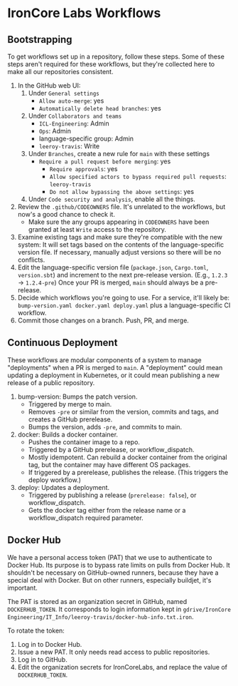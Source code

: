 # IronCore Labs Workflows

## Bootstrapping

To get workflows set up in a repository, follow these steps. Some of these steps aren't required for these workflows, but they're
collected here to make all our repositories consistent.

1. In the GitHub web UI:
   1. Under `General settings`
      - `Allow auto-merge`: yes
      - `Automatically delete head branches`: yes
   1. Under `Collaborators and teams`
      - `ICL-Engineering`: Admin
      - `Ops`: Admin
      - language-specific group: Admin
      - `leeroy-travis`: Write
   1. Under `Branches`, create a new rule for `main` with these settings
      - `Require a pull request before merging`: yes
        - `Require approvals`: yes
        - `Allow specified actors to bypass required pull requests`: `leeroy-travis`
        - `Do not allow bypassing the above settings`: yes
   1. Under `Code security and analysis`, enable all the things.
1. Review the `.github/CODEOWNERS` file. It's unrelated to the workflows, but now's a good chance to check it.
   - Make sure the any groups appearing in `CODEOWNERS` have been granted at least `Write` access to the repository.
1. Examine existing tags and make sure they're compatible with the new system: It will set tags based on the contents of the
   language-specific version file. If necessary, manually adjust versions so there will be no conflicts.
1. Edit the language-specific version file (`package.json`, `Cargo.toml`, `version.sbt`) and increment to the next pre-release
   version. (E.g., `1.2.3` -> `1.2.4-pre`) Once your PR is merged, `main` should always be a pre-release.
1. Decide which workflows you're going to use. For a service, it'll likely be:
   `bump-version.yaml docker.yaml deploy.yaml` plus a language-specific CI workflow.
1. Commit those changes on a branch. Push, PR, and merge.

## Continuous Deployment

These workflows are modular components of a system to manage "deployments" when a PR is merged to `main`. A "deployment" could mean
updating a deployment in Kubernetes, or it could mean publishing a new release of a public repository.

1. bump-version: Bumps the patch version.
   - Triggered by merge to main.
   - Removes `-pre` or similar from the version, commits and tags, and creates a GitHub prerelease.
   - Bumps the version, adds `-pre`, and commits to main.
2. docker: Builds a docker container.
   - Pushes the container image to a repo.
   - Triggered by a GitHub prerelease, or workflow_dispatch.
   - Mostly idempotent. Can rebuild a docker container from the original tag, but the container may have different OS packages.
   - If triggered by a prerelease, publishes the release. (This triggers the deploy workflow.)
3. deploy: Updates a deployment.
   - Triggered by publishing a release (`prerelease: false`), or workflow_dispatch.
   - Gets the docker tag either from the release name or a workflow_dispatch required parameter.

## Docker Hub

We have a personal access token (PAT) that we use to authenticate to Docker Hub. Its purpose is to bypass rate limits on pulls
from Docker Hub. It shouldn't be necessary on GitHub-owned runners, because they have a special deal with Docker. But on other
runners, especially buildjet, it's important.

The PAT is stored as an organization secret in GitHub, named `DOCKERHUB_TOKEN`. It corresponds to login information kept in
`gdrive/IronCore Engineering/IT_Info/leeroy-travis/docker-hub-info.txt.iron`.

To rotate the token:

1. Log in to Docker Hub.
1. Issue a new PAT. It only needs read access to public repositories.
1. Log in to GitHub.
1. Edit the organization secrets for IronCoreLabs, and replace the value of `DOCKERHUB_TOKEN`.
